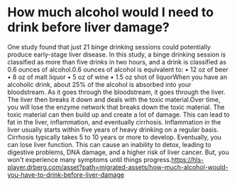 # How much alcohol would I need to drink before liver damage?

One study found that just 21 binge drinking sessions could potentially produce early-stage liver disease. In this study, a binge drinking session is classified as more than five drinks in two hours, and a drink is classified as 0.6 ounces of alcohol.0.6 ounces of alcohol is equivalent to: • 12 oz of beer • 8 oz of malt liquor • 5 oz of wine • 1.5 oz shot of liquorWhen you have an alcoholic drink, about 25% of the alcohol is absorbed into your bloodstream. As it goes through the bloodstream, it goes through the liver. The liver then breaks it down and deals with the toxic material.Over time, you will lose the enzyme network that breaks down the toxic material. The toxic material can then build up and create a lot of damage. This can lead to fat in the liver, inflammation, and eventually cirrhosis. Inflammation in the liver usually starts within five years of heavy drinking on a regular basis. Cirrhosis typically takes 5 to 10 years or more to develop. Eventually, you can lose liver function. This can cause an inability to detox, leading to digestive problems, DNA damage, and a higher risk of liver cancer. But, you won't experience many symptoms until things progress.https://hls-player.drberg.com/asset?path=migrated-assets/how-much-alcohol-would-you-have-to-drink-before-liver-damage